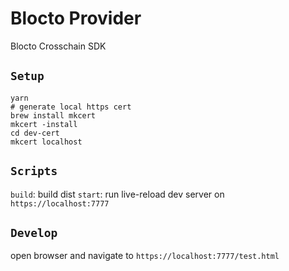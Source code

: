 # Blocto Provider

Blocto Crosschain SDK
## `Setup`

```
yarn
# generate local https cert
brew install mkcert
mkcert -install
cd dev-cert
mkcert localhost
```

## `Scripts`

`build`: build dist
`start`: run live-reload dev server on `https://localhost:7777`

## `Develop`

open browser and navigate to `https://localhost:7777/test.html`
